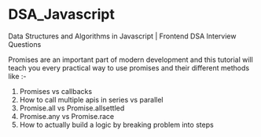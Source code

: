 # DSA_Javascript

Data Structures and Algorithms in Javascript | Frontend DSA Interview Questions

Promises are an important part of modern development and this tutorial will teach you every practical way to use promises and their different methods like :-

1. Promises vs callbacks 
2. How to call multiple apis  in series vs parallel 
3. Promise.all vs Promise.allsettled
4. Promise.any vs Promise.race
5. How to actually build a logic by breaking problem into steps
